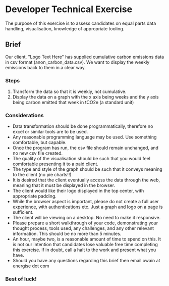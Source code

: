 # Developer Technical Exercise

The purpose of this exercise is to assess candidates on equal parts data handling, visualisation, knowledge of appropriate tooling.

## Brief
Our client, "Logo Text Here" has supplied cumulative carbon emissions data in csv format (anon_carbon_data.csv). We want to display the weekly emissions back to them in a clear way.

### Steps
1. Transform the data so that it is weekly, not cumulative.
1. Display the data on a graph with the x axis being weeks and the y axis being carbon emitted that week in tCO2e (a standard unit)

### Considerations
- Data transformation should be done programmatically, therefore no excel or similar tools are to be used.
- Any reasonable programming language may be used. Use something comfortable, but capable.
- Once the program has run, the csv file should remain unchanged, and no new csv file created.
- The quality of the visualisation should be such that you would feel comfortable presenting it to a paid client.
- The type and style of the graph should be such that it conveys meaning to the client (no pie charts!!)
- It is desired that the client eventually access the data through the web, meaning that it must be displayed in the browser.
- The client would like their logo displayed in the top center, with appropriate padding.
- While the browser aspect is important, please do not create a full user experience, with authentications etc. Just a graph and logo on a page is sufficient.
- The client will be viewing on a desktop. No need to make it responsive.
- Please prepare a short walkthrough of your code, demonstrating your thought process, tools used, any challenges, and any other relevant information. This should be no more than 5 minutes.
- An hour, maybe two, is a reasonable amount of time to spend on this. It is not our intention that candidates lose valuable free time completing this exercise. If in doubt, call a halt to the work and present what you have.
- Should you have any questions regarding this brief then email owain at energise dot com

### Best of luck!